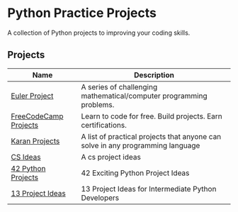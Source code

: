 # Python Practice Projects

A collection of Python projects to improving your coding skills.

## Projects

| Name                                                                                           | Description                                                                    |
| -----------------------------------------------------------------------------------------------| -------------------------------------------------------------------------------|
| [Euler Project](https://projecteuler.net)                                                      | A series of challenging mathematical/computer programming problems.            |
| [FreeCodeCamp Projects](https://www.freecodecamp.org/learn)                                    | Learn to code for free. Build projects. Earn certifications.                   |
| [Karan Projects](https://github.com/karan/Projects)                                            | A list of practical projects that anyone can solve in any programming language |
| [CS Ideas](https://www.lovelycoding.org/computer-science-project-ideas-for-final-year/)        | A cs project ideas                                                             |
| [42 Python Projects](https://www.upgrad.com/blog/python-projects-ideas-topics-beginners/)      | 42 Exciting Python Project Ideas                                               |
| [13 Project Ideas](https://realpython.com/intermediate-python-project-ideas/)                  | 13 Project Ideas for Intermediate Python Developers                            |
